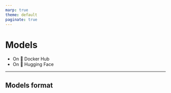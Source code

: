 ```yaml
---
marp: true
theme: default
paginate: true
---
```

# Models

- On 🐳 Docker Hub
- On 🤗 Hugging Face
<!--

-->
---
## Models format


